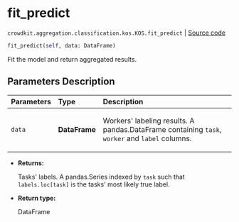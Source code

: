 # fit_predict
`crowdkit.aggregation.classification.kos.KOS.fit_predict` | [Source code](https://github.com/Toloka/crowd-kit/blob/v1.2.0/crowdkit/aggregation/classification/kos.py#L107)

```python
fit_predict(self, data: DataFrame)
```

Fit the model and return aggregated results.

## Parameters Description

| Parameters | Type | Description |
| :----------| :----| :-----------|
`data`|**DataFrame**|<p>Workers&#x27; labeling results. A pandas.DataFrame containing `task`, `worker` and `label` columns.</p>

* **Returns:**

  Tasks' labels.
A pandas.Series indexed by `task` such that `labels.loc[task]`
is the tasks' most likely true label.

* **Return type:**

  DataFrame
